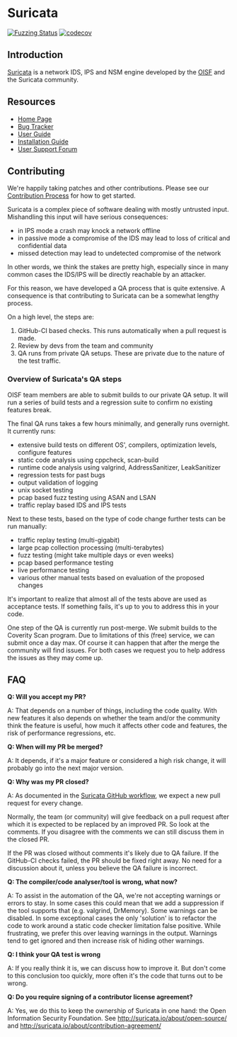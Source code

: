 # Suricata

[![Fuzzing Status](https://oss-fuzz-build-logs.storage.googleapis.com/badges/suricata.svg)](https://bugs.chromium.org/p/oss-fuzz/issues/list?sort=-opened&can=1&q=proj:suricata)
[![codecov](https://codecov.io/gh/OISF/suricata/branch/master/graph/badge.svg?token=QRyyn2BSo1)](https://codecov.io/gh/OISF/suricata)

## Introduction

[Suricata](https://suricata.io) is a network IDS, IPS and NSM engine
developed by the [OISF](https://oisf.net) and the Suricata community.

## Resources

- [Home Page](https://suricata.io)
- [Bug Tracker](https://redmine.openinfosecfoundation.org/projects/suricata)
- [User Guide](https://docs.suricata.io)
- [Installation Guide](https://docs.suricata.io/en/latest/install.html)
- [User Support Forum](https://forum.suricata.io)

## Contributing

We're happily taking patches and other contributions. Please see our
[Contribution
Process](https://docs.suricata.io/en/latest/devguide/codebase/contributing/contribution-process.html)
for how to get started.

Suricata is a complex piece of software dealing with mostly untrusted
input. Mishandling this input will have serious consequences:

* in IPS mode a crash may knock a network offline
* in passive mode a compromise of the IDS may lead to loss of critical
  and confidential data
* missed detection may lead to undetected compromise of the network

In other words, we think the stakes are pretty high, especially since
in many common cases the IDS/IPS will be directly reachable by an
attacker.

For this reason, we have developed a QA process that is quite
extensive. A consequence is that contributing to Suricata can be a
somewhat lengthy process.

On a high level, the steps are:

1. GitHub-CI based checks. This runs automatically when a pull request
   is made.
2. Review by devs from the team and community
3. QA runs from private QA setups. These are private due to the nature
   of the test traffic.

### Overview of Suricata's QA steps

OISF team members are able to submit builds to our private QA
setup. It will run a series of build tests and a regression suite to
confirm no existing features break.

The final QA runs takes a few hours minimally, and generally runs
overnight. It currently runs:

- extensive build tests on different OS', compilers, optimization
  levels, configure features
- static code analysis using cppcheck, scan-build
- runtime code analysis using valgrind, AddressSanitizer,
  LeakSanitizer
- regression tests for past bugs
- output validation of logging
- unix socket testing
- pcap based fuzz testing using ASAN and LSAN
- traffic replay based IDS and IPS tests

Next to these tests, based on the type of code change further tests
can be run manually:

- traffic replay testing (multi-gigabit)
- large pcap collection processing (multi-terabytes)
- fuzz testing (might take multiple days or even weeks)
- pcap based performance testing
- live performance testing
- various other manual tests based on evaluation of the proposed
  changes

It's important to realize that almost all of the tests above are used
as acceptance tests. If something fails, it's up to you to address
this in your code.

One step of the QA is currently run post-merge. We submit builds to
the Coverity Scan program. Due to limitations of this (free) service,
we can submit once a day max.  Of course it can happen that after the
merge the community will find issues. For both cases we request you to
help address the issues as they may come up.

## FAQ

__Q: Will you accept my PR?__

A: That depends on a number of things, including the code
quality. With new features it also depends on whether the team and/or
the community think the feature is useful, how much it affects other
code and features, the risk of performance regressions, etc.

__Q: When will my PR be merged?__

A: It depends, if it's a major feature or considered a high risk
change, it will probably go into the next major version.

__Q: Why was my PR closed?__

A: As documented in the [Suricata GitHub
workflow](https://docs.suricata.io/en/latest/devguide/codebase/contributing/github-pr-workflow.html),
we expect a new pull request for every change.

Normally, the team (or community) will give feedback on a pull request
after which it is expected to be replaced by an improved PR. So look
at the comments. If you disagree with the comments we can still
discuss them in the closed PR.

If the PR was closed without comments it's likely due to QA
failure. If the GitHub-CI checks failed, the PR should be fixed right
away. No need for a discussion about it, unless you believe the QA
failure is incorrect.

__Q: The compiler/code analyser/tool is wrong, what now?__

A: To assist in the automation of the QA, we're not accepting warnings
or errors to stay. In some cases this could mean that we add a
suppression if the tool supports that (e.g. valgrind, DrMemory). Some
warnings can be disabled. In some exceptional cases the only
'solution' is to refactor the code to work around a static code
checker limitation false positive. While frustrating, we prefer this
over leaving warnings in the output. Warnings tend to get ignored and
then increase risk of hiding other warnings.

__Q: I think your QA test is wrong__

A: If you really think it is, we can discuss how to improve it. But
don't come to this conclusion too quickly, more often it's the code
that turns out to be wrong.

__Q: Do you require signing of a contributor license agreement?__

A: Yes, we do this to keep the ownership of Suricata in one hand: the
Open Information Security Foundation. See
http://suricata.io/about/open-source/ and
http://suricata.io/about/contribution-agreement/
